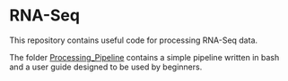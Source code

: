 # RNA-Seq

This repository contains useful code for processing RNA-Seq data.

The folder [Processing_Pipeline](Processing_Pipeline) contains a simple pipeline written in bash and a user guide designed to be used by beginners.

